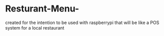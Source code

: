 # Resturant-Menu-
created for the intention to be used with raspberrypi that will be like a POS system for a local restaurant 
